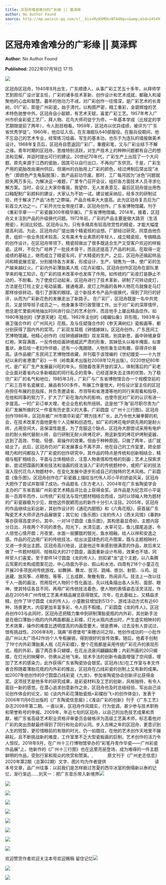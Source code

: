 ```yaml
---
title: 区冠舟难舍难分的广彩缘 || 莫泽辉
author: No Author Found
source: http://mp.weixin.qq.com/s?__biz=MzA5MDkxNTA4Ng==&amp;mid=2454912456&amp;idx=1&amp;sn=7817779f34a3cf40a71cd8a9a71108b1&amp;chksm=87a235a9b0d5bcbfe3fd166269d3f1e4b12ca6191211bd75b512a80a799af85d43776614e9e9&poc_token=HJ_Do2ejHyO-wNZGG8Q1S8FdPgy1YBBEob-nUEme
---
```


# 区冠舟难舍难分的广彩缘 || 莫泽辉

**Author:** No Author Found

**Published:** 2022年07月18日 17:15

![](https://mmbiz.qpic.cn/mmbiz_jpg/PJWG74pLsMayvR1AyLpp1OwsWXJhmAMu6hEnyJ4hyVxh2jeFxNGwngJfdXCj1cuXFPwvvJjPH1NhDydQF15CRA/640?wx_fmt=jpeg)

区冠舟区冠舟，1940年8月出生，广东顺德人，从事广彩工艺五十多年，从拜师学艺到担任厂设计室主任，广彩的诸多技术革新、创作设计和艺术成就，都融入和凝聚他的心血和智慧。暮年的他功力不减，对广彩创作一往情深，是广彩艺术的长青树。01广彩，即是广州彩瓷，始于清代，以构图严密，精工重彩，金碧辉煌的艺术特色驰誉中外。区冠舟自小聪颖，有艺术天赋，喜爱广彩工艺。1957年考入广州市织金彩瓷工艺厂，拜人物、花鸟大师司徒宁为师，一年基本学成（比规定的学艺期限提前了两年），令人刮目相看。1959年，区冠舟以优异成绩，被评为“广东省优秀学徒”。1960年，他应征入伍，在东海舰队640部服役。在服兵役期间，他不忘自己的艺术专业，经常练习绘画、写生的基本功，也乐于为连队的墙报做美术设计。1968年复员后，区冠舟自愿返回广彩厂，重握彩笔，又与广彩业结下不解之缘。青年时期的区冠舟，思维特别活跃，对生产技术上的种种问题都有自己的想法和见解，并适时提出可行的建议。20世纪70年代，广彩生产上出现了一个大问题，原先来源于江西的瓷胎，因其可以自行出口，不再向广东供货。于是，广彩生产用的瓷胎改由潮州供应。但潮州的白胎用上广彩的颜色，经过烤制后常出现“冰色”（即颜色产生龟裂脱落），致产品前功尽废。那时，工厂每月因为“冰色”问题就损失两万多元。为解决这一难题，厂里专门召开会议，组织各方面技术人员寻求化解方案。当时，会议上大家你看我，我望你，无人发表意见，最后区冠舟提出用色口釉配制广彩颜料的建议，大家认为不妨一试。建议被采纳后，经多次的研制试验，终于解决了产品“冰色”之弊端，产品合格率大大提高。此为区冠舟复员后为广彩首立大功之一。广彩开光仕女带座灯罩，区冠舟创作。广东省博物馆藏。刊于《重彩华章一一广彩瓷器300年精华展》。广东省博物馆编。2014年。接着，区冠舟又关注到产品的升级换代问题。1972年前，广彩的产品主要是做大路货（生活用瓷），利润比较低。区冠舟认为，只有多搞具有较高欣赏性的精瓷，才能大幅度提高利润。为此，区冠舟向厂提出搞个精瓷班的设想。厂部经过研究，同意由他负责，组织一些业务技术较高、又有美术专业素质的年轻人，成立精瓷班，专搞精品的创作设计。在区冠舟带领下，精瓷班做出了很多既适合生产又受客户欢迎的样板瓷。这样，不仅为厂培养了一批技术骨干，而且还提高了产品的利润。在取得一定成绩的基础上，继而成立了精瓷车间，扩大精瓷的生产。之后，区冠舟还搞起样品间和精瓷展览室，分别接待各方来客，形成设计、生产、销售为一体，使广彩的生产越来越红火。广彩内外彩薄胎美人瓶《花卉彩蝶》。区冠舟创作区冠舟在部队里学来的电工知识，在广彩的技术改革中也发挥了作用。如传统的广彩皮灯是静止不动的，不耐看。为了使皮灯动起来，区冠舟进行了技术革新，研制了可转动皮灯，方法是在灯柱上安上电动装置。接通电源，皮灯上所画的各种人物花鸟就像走马灯那样徐徐转动，吸引了游客的眼球。这个新技术令产品升级换代，得到了同行的好评，从而为广彩新花色的发展走出了新路子。 在广彩厂，区冠舟既是一名中共党员，又是领导班子成员之一，他身兼多项行政管理工作。出于对广彩的深厚情怀，他总是忙里偷闲地抽出时间进行自己的艺术创作，而且他手上屡出精品佳作。如1980年独创的《梦游天姥》花瓶，1982年主创的《峨嵋仙象》异形瓶，1983年与骆卫强合作的《广州风光》花瓶，及与任斌强合作的《参天满树红》瓷板画等，都分别获得了国内外的奖项。广彩双龙耳瓶《钟馗嫁妹》。区冠舟创作。广东民间工艺博物馆藏。他精心创作的《绘钟馗嫁妹图》双龙耳瓶，别具新思，画中钟馗身穿红袍，笑容满面，一反传统绘画钟馗威武严肃的形象，其妹低头以袖半掩面，似害羞状，身后绘一老妇作伴娘，还有一小鬼跟随，人物形象生动有趣，获得评价甚高。该作品被广东民间工艺博物馆收藏，并刊载于该馆编的《世纪嬗变——十九世纪以来的省港澳广彩》一书（岭南美术出版社2008年12月出版）。0220世纪80年代，是广彩厂生产发展最兴旺的年头。但随着改革开放的深入，体制落后的广彩老企业面对着省内众多新崛起的同行私企的竞争，已经逐渐失去主体的优势。为了稳住广彩厂的名气和地位，1985年3月，广彩厂与广东省博物馆合办一个规模空前的广彩三百年名瓷展览，展品有500多件，布展工作量很大，时任设计室主任的区冠舟担任布展的总指挥，并负责邀请省、市领导和省港澳等地的同行来观看和指导，在他和同事的努力下，扩大了广彩在海内外的影响，也使市民对广彩的认识有进一步提高。一时广彩订单大增，老企业危机有所扭转。这是他“下海”前尽职尽责为广彩厂发展所做的又一件富有历史意义的大事。广彩圆盘《广州十三行图》。区冠舟创作1986年，区冠舟被广州市南华彩瓷厂聘为技术厂长，此乃令他大展拳脚的机会，在技术改革方面他更有个人见解和创造性。如广彩的烤花电炉原先用的是耐火砖，占用空间大，且保温性能差。为了克服这个缺点，区冠舟大胆尝试采用有电炉丝的耐火棉代替耐火砖，自行研制无耐火砖烤花炉，用这新型的烤花炉烤制瓷器，达到了高效、节能、轻便、易操作的效果。但由于种种原因，只做了两年，该厂就结业了。此后，区冠舟仍对广彩发展事业不离不弃，他在自己的工作室里，把全部精力和时间都投入了广彩瓷的创作研究中。其作品的特点是传统和创新相结合，精细与粗犷相结合，平面与立体相结合，注意人物表情和性格的刻画；艺术上探索求新，尝试把国画的某些技法和油画的技法溶入广彩的传统题材中，或把广彩的技法溶入现代花鸟人物题材中，在变化发展中逐步形成自己的独特的艺术风格。广彩圆盘《鱼乐图》。区冠舟创作在广彩瓷器上描绘当代伟人邓小平的骄姿风采，区冠舟大胆作了尝试并取得了成功。作品题名《东方老人》，2004年在广东省陶瓷学会主办的广东省首届广州彩瓷艺术精品评比会上获得金奖。该作品是为纪念邓小平诞辰一百周年而作，以传统广彩技法与现代题材相结合而成，当时以领袖人物为题材的广彩瓷器极为少见，故他这件脱颖而出的新作十分引人注目。2005年，区冠舟的作品继续出彩出新，其创作设计的《通花内胆瓶》和《六角花瓶》，获首届广东陶瓷艺术大师评选作品展银奖；其它如《鱼乐图》《龙的传人》《西关风情》《春韵》等亦获得高度评价。其中，一对14寸圆盘《鱼乐图》，其构思最显奇妙。主题内容分日出、月夜两个不同的景色。阳光下，水清见底，水草可见，鱼儿摆尾追逐，令人倍觉心情开朗；月夜里，水面一层朦胧的银光，鱼水相融，给人以祥和安逸之感。作品的花边用广彩的传统技法，绘出淡蓝绿色的花卉图案，既与主题相映衬，又进一步突出主题。区冠舟高兴地说，这是他近年来感到很满意的作品，故后来又做了一件题材相同、规格较大的21寸圆盘，画面重新设计布局，效果也不错，同样受人们喜爱。至于那件14寸圆盘《龙的传人》，则扣紧“龙”这个主题，以八条腾云驾雾的龙构成图案花边，中心场面为亭台、假山和水池，四周有218个小童正在开展20多项民间传统游戏，如舞狮、舞龙、拔河、跳绳、练剑、射箭、斗鸡、捉迷藏、放风筝、点鞭炮，等等，三五成群，聚散有致，热闹非凡。技法上一改以往千人一面的画法，而用现代人物的个性化画法，先以线条描出各人头形、面部、眼神，使其特征各显不同，再用广彩传统技法着色，使人物的表情姿态活灵活现，作品在2005年广州传统工艺美术精品展览获得银奖。次年，在此基础上，又精益求精，创作了18寸圆盘《龙的传人》，小童数目增加到513个，游戏活动方式有近60种，场景更大，内容更加丰富多彩，令人目不暇接。广彩圆盘《龙的传人》。区冠舟创作03与此同时，区冠舟还把精力集中到研制薄胎瓷瓶的内外彩，其创新手法是在细口薄胎小瓶的内外两面都画上彩蝶，灯光从瓶内透出时，产生虚实相映衬的艺术效果，操作的难度比透明度高的内画壶要大，很是费神，过去没有人尝试过，很有挑战性。2006年8月，瑞典“哥德堡号”来穗访问之际，他创作成功的一小批作品广州以太广场42作坊个人专柜展销，得到很好的宣传效果。随后，他着手创制了19寸内外彩薄胎美人瓶《花卉彩蝶》，整个花瓶都是采用传统广彩花卉的表现形式。瓶的外彩，画了两百多只蝴蝶，在花丛流泉间翩翩起舞；内彩所画的20只蝴蝶，在灯光的映耀中，仿佛从近地飞来。技术手法的创新令画面增强了空间感，增加了艺术的感染力，此作获得广东省陶瓷协会银奖。区冠舟(左)在工作室与本文作者合照随着薄胎花瓶的内外彩的推出，区冠舟在凸线彩瓷的创制上又有新的成果。如2007年他创作的9寸圆盘凸线彩瓷《九龙》，参加省陶瓷协会创新评比获得金奖。这项技艺是他多年的研究成果，是彩瓷材料及工艺的创新，风格独特，有令人面目一新的感觉。在潜心追求创意新作之余，区冠舟也及时总结经验，写出自己谈论创作体会的论文，如《谈内外彩花薄胎瓷瓶<彩蝶纷飞>的创作体会》，发表于2006年11月6日出版的《广东陶瓷信息报》；《浅谈广彩的创新》刊于《广东工艺》杂志2008年第二期。一直以来，区冠舟作风踏实，行为低调，甚少参与技术职称和荣誉称号的申报。2009年，年近七旬的区冠舟，以自己的出色技艺成果和贡献，被广东省高级艺术职业资格评审委员会破格评为高级工艺美术师，标志着他对广彩的突出贡献最终得到了同行和社会的认同。步入古稀之年的区冠舟，更意识到人生的短暂，更珍惜眼前的有限的时光，仍一如既往，在他的艺术创作天地里不辍耕耘，且不断挑战新的难度，工作室里不乏大型瓷板画的巨制，艺术创作的活力令人惊叹。2018年9月，在广州十三行博物馆举办的“彩笔丹青作华瓷——广州彩瓷作品展”上，他新作的《广州十三行图》也在这里亮丽登场，成为难得的一件主题鲜明的作品，受到行家和观众的欣赏和赞美。,            原文刊于《广州史志信息》2020年第2期（总第02期）文字、图片均为作者提供                                        读本号文章，品广州往事：以前我们是怎样捱过苦夏的西华冰室的倒塌新以泰的记忆，渐行渐远……刘天一：把广东音乐带入新境界![](https://mmbiz.qpic.cn/mmbiz_jpg/PJWG74pLsMaaOYLiafPTZfBxe3kvzAIS5nIsgibiczFMHpcbQxYfSleVcba0hQiaP5icgXKIp8j3qCxhhuke1cKm4WA/640)

![](https://mmbiz.qpic.cn/mmbiz_jpg/PJWG74pLsMaaOYLiafPTZfBxe3kvzAIS51RvFua54ykk0k85dicyQRKISiaNe1a2BPaTKtFECA8MShPPSwxxmtrtw/640)

![](https://mmbiz.qpic.cn/mmbiz_jpg/PJWG74pLsMaaOYLiafPTZfBxe3kvzAIS5rvxar7O3f7ctKyzWz0n5p3qghouhiauwiaWMPTzJHYVraZR9o3aia1Fibg/640)

![](https://mmbiz.qpic.cn/mmbiz_jpg/PJWG74pLsMaaOYLiafPTZfBxe3kvzAIS5OpLlgv2l5ZMNry0hJMP5BgxibhrvaHkUia7TEr436LCs3llL3nYBibDFA/640)

![](https://mmbiz.qpic.cn/mmbiz_jpg/PJWG74pLsMaaOYLiafPTZfBxe3kvzAIS5W5BYpicceuhjU8myJPMGpHk8etXqmWGS04I6B1QzPvHhYqAp1YMpYzw/640)

![](https://mmbiz.qpic.cn/mmbiz_jpg/PJWG74pLsMaaOYLiafPTZfBxe3kvzAIS51f3ZyXwLE930tpBMP0U4dL0XQazBjDqNu0EOM9ftosUibqq5ygWIIGg/640)

![](https://mmbiz.qpic.cn/mmbiz_jpg/PJWG74pLsMaaOYLiafPTZfBxe3kvzAIS5CFSh3icOGicYN3DycREQ1pv4RDmtibj7tGibr0U1uniaKpU3L7C2baLibVjQ/640)

![](https://mmbiz.qpic.cn/mmbiz_jpg/PJWG74pLsMaaOYLiafPTZfBxe3kvzAIS5q8BDd5iaZOUVyZuhbjUxHAvVcbBXdFIjO0fgphp5P2lTIU933QdneGA/640)

![](https://mmbiz.qpic.cn/mmbiz_gif/PJWG74pLsMayvR1AyLpp1OwsWXJhmAMusfs1pQabdPdhBk4997RJ6orCd8NJIkE6QtgAQLO9aEydzZrVqqk7ew/640?wx_fmt=gif)



欢迎赞赏作者欢迎关注本号欢迎赐稿 留住记忆![](https://mmbiz.qpic.cn/mmbiz_gif/PJWG74pLsMY4kze1RswORlwIruFfBicEYeomLV8Tjs3AO8zO5OIk2usXQ2wZOicfrAxou4MXF2OLDPUcfQiafn3SA/640?wx_fmt=gif)

![](https://mmbiz.qpic.cn/mmbiz_jpg/PJWG74pLsMYIJJUQccw79WSaTznfDVpx8TiaUKE5Pdh2uRECU6j0SImPz5cJeAxia28Jib9TTZg0pYRXTzPckWBxg/640?wx_fmt=jpeg)

![](https://mmbiz.qpic.cn/mmbiz_png/PJWG74pLsMbxzxSWsbSxWa401icEeDUWiawxAxbdgTq3LmtribGicfmgEgabFONInhdrQRwY9Y4pmxRGlAoaQAaMDA/640?wx_fmt=png)



